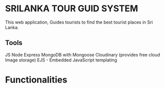 # SRILANKA TOUR GUID SYSTEM

This web application, Guides tourists to find the best tourist places in Sri Lanka.

## Tools 
JS
Node
Express
MongoDB with Mongoose
Cloudinary (provides free cloud Image storage)
EJS - Embedded JavaScript templating

# Functionalities

